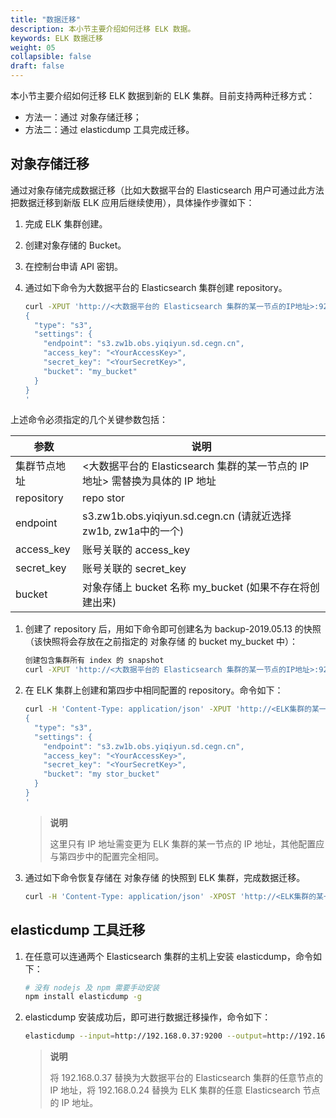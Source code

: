 ```yaml
---
title: "数据迁移"
description: 本小节主要介绍如何迁移 ELK 数据。 
keywords: ELK 数据迁移
weight: 05
collapsible: false
draft: false
---
```


本小节主要介绍如何迁移 ELK 数据到新的 ELK 集群。目前支持两种迁移方式：

- 方法一：通过 对象存储迁移；
- 方法二：通过 elasticdump 工具完成迁移。

## 对象存储迁移

通过对象存储完成数据迁移（比如大数据平台的 Elasticsearch 用户可通过此方法把数据迁移到新版 ELK 应用后继续使用），具体操作步骤如下：

1. 完成 ELK 集群创建。

2. 创建对象存储的 Bucket。

3. 在控制台申请 API 密钥。

4. 通过如下命令为大数据平台的 Elasticsearch 集群创建 repository。

   ```bash
   curl -XPUT 'http://<大数据平台的 Elasticsearch 集群的某一节点的IP地址>:9200/_snapshot/repo-stor/' -d'
   {
     "type": "s3",
     "settings": {
       "endpoint": "s3.zw1b.obs.yiqiyun.sd.cegn.cn",
       "access_key": "<YourAccessKey>",
       "secret_key": "<YourSecretKey>",
       "bucket": "my_bucket"
     }
   }
   '
   ```

上述命令必须指定的几个关键参数包括：

| 参数         | 说明                                                         |
| ------------ | ------------------------------------------------------------ |
| 集群节点地址 | <大数据平台的 Elasticsearch 集群的某一节点的 IP 地址> 需替换为具体的 IP 地址 |
| repository   | repo stor                                                |
| endpoint     | s3.zw1b.obs.yiqiyun.sd.cegn.cn (请就近选择 zw1b, zw1a中的一个) |
| access_key   | 账号关联的 access_key                                    |
| secret_key   | 账号关联的 secret_key                                    |
| bucket       | 对象存储上 bucket 名称 my_bucket (如果不存在将创建出来) |

1. 创建了 repository 后，用如下命令即可创建名为 backup-2019.05.13 的快照（该快照将会存放在之前指定的 对象存储 的 bucket my_bucket 中）：

   ```bash
   创建包含集群所有 index 的 snapshot
   curl -XPUT 'http://<大数据平台的 Elasticsearch 集群的某一节点的IP地址>:9200/_snapshot/repo/migration-2019.05.13?wait_for_completion=true'
   ```

2. 在 ELK 集群上创建和第四步中相同配置的 repository。命令如下：

   ```bash
   curl -H 'Content-Type: application/json' -XPUT 'http://<ELK集群的某一节点的IP地址>:9200/_snapshot/repo/' -d'
   {
     "type": "s3",
     "settings": {
       "endpoint": "s3.zw1b.obs.yiqiyun.sd.cegn.cn",
       "access_key": "<YourAccessKey>",
       "secret_key": "<YourSecretKey>",
       "bucket": "my stor_bucket"
     }
   }
   '
   ```

   > **说明**
   >
   > 这里只有 IP 地址需变更为 ELK 集群的某一节点的 IP 地址，其他配置应与第四步中的配置完全相同。

3. 通过如下命令恢复存储在 对象存储 的快照到 ELK 集群，完成数据迁移。

   ```bash
   curl -H 'Content-Type: application/json' -XPOST 'http://<ELK集群的某一节点的IP地址>:9200/_snapshot/repo stor/migration-2019.05.13/_restore'
   ```


## elasticdump 工具迁移

1. 在任意可以连通两个 Elasticsearch 集群的主机上安装 elasticdump，命令如下：

   ```bash
   # 没有 nodejs 及 npm 需要手动安装
   npm install elasticdump -g
   ```

2. elasticdump 安装成功后，即可进行数据迁移操作，命令如下：

   ```bash
   elasticdump --input=http://192.168.0.37:9200 --output=http://192.168.0.24:9200
   ```

   > **说明**
   >
   > 将 192.168.0.37 替换为大数据平台的 Elasticsearch 集群的任意节点的 IP 地址，将 192.168.0.24 替换为 ELK 集群的任意 Elasticsearch 节点的 IP 地址。
